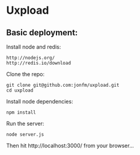 # Uxpload

## Basic deployment:

Install node and redis:

    http://nodejs.org/
    http://redis.io/download

Clone the repo:

    git clone git@github.com:jonfm/uxpload.git
    cd uxpload

Install node dependencies:

    npm install

Run the server:

    node server.js

Then hit http://localhost:3000/ from your browser...
